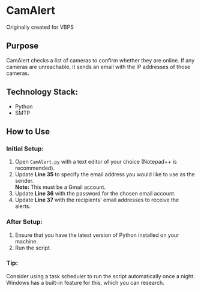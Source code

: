 # CamAlert

Originally created for VBPS

## Purpose
CamAlert checks a list of cameras to confirm whether they are online. If any cameras are unreachable, it sends an email with the IP addresses of those cameras.

## Technology Stack:
- Python
- SMTP

## How to Use

### Initial Setup:
1. Open `CamAlert.py` with a text editor of your choice (Notepad++ is recommended).
2. Update **Line 35** to specify the email address you would like to use as the sender.  
   **Note:** This must be a Gmail account.
3. Update **Line 36** with the password for the chosen email account.
4. Update **Line 37** with the recipients' email addresses to receive the alerts.

### After Setup:
1. Ensure that you have the latest version of Python installed on your machine.
2. Run the script.

### Tip:
Consider using a task scheduler to run the script automatically once a night. Windows has a built-in feature for this, which you can research.

